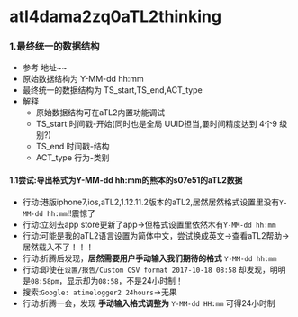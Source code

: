 # atl4dama2zq0aTL2thinking

### 1.最终统一的数据结构
- 参考 地址~~
- 原始数据结构为 Y-MM-dd hh:mm
- 最终统一的数据结构为 TS_start,TS_end,ACT_type
- 解释
    + 原始数据结构可在aTL2内置功能调试 
    + TS_start  时间戳-开始(同时也是全局 UUID担当,嘦时间精度达到 4个9 级别?)
    + TS_end    时间戳-结构
    + ACT_type  行为-类别 

#### 1.1尝试:导出格式为Y-MM-dd hh:mm的熊本的s07e51的aTL2数据
- 行动:港版iphone7,ios,aTL2,1.12.11.2版本的aTL2,居然居然格式设置里没有`Y-MM-dd hh:mm`!!震惊了
- 行动:立刻去app store更新了app->但格式设置里依然木有`Y-MM-dd hh:mm`
- 行动:可能是我的aTL2语言设置为简体中文，尝试换成英文->查看aTL2帮助->居然载入不了！！！
- 行动:折腾后发现，**居然需要用户手动输入我们期待的格式** `Y-MM-dd hh:mm`
- 行动:即使在`设置/报告/Custom CSV format 2017-10-18 08:58` 却发现，明明是`08:58pm`，显示却为`08:58`，不是24小时制！
- 搜索:`Google: atimelogger2 24hours`->无果
- 行动:折腾一会，发现 **手动输入格式调整为** `Y-MM-dd HH:mm` 可得24小时制
